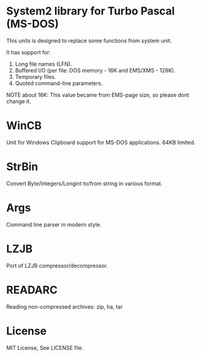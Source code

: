 # System2 library for Turbo Pascal (MS-DOS)

  This units is designed to replace some functions from system unit.

  It has support for:

  1. Long file names (LFN).
  2. Buffered I/O (per file: DOS memory - 16K and EMS/XMS - 128K).
  3. Temporary files.
  4. Quoted command-line parameters.

  NOTE about 16K: This value became from EMS-page size,
  so please dont change it.

#  WinCB

  Unit for Windows Clipboard support for MS-DOS applications.
  64KB limited.

#  StrBin

  Convert Byte/Integers/Longint to/from string in various format.

#  Args

  Command line parser in modern style.

#  LZJB

  Port of LZJB compressor/decompressor.

#  READARC

  Reading non-compressed archives: zip, ha, tar

# License

MIT License, See LICENSE file.
